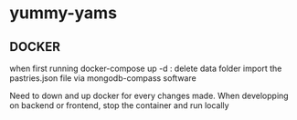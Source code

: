 # yummy-yams

## DOCKER
when  first running docker-compose up -d :
delete data folder
import the pastries.json file via mongodb-compass software

Need to down and up docker for every changes made.
When developping on backend or frontend, stop the container and run locally

##